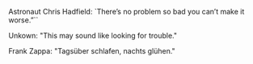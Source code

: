 
Astronaut Chris Hadfield:
`There’s no problem so bad you can’t make it worse.”``

Unkown:
"This may sound like looking for trouble."

Frank Zappa:
"Tagsüber schlafen, nachts glühen."

